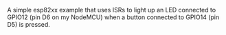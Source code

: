 A simple esp82xx example that uses ISRs to light up an LED connected to GPIO12 (pin D6 on my NodeMCU) when a button connected to GPIO14 (pin D5) is pressed.
